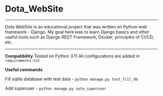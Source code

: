 # Dota_WebSite
___
Dota WebSite is an educational project that was written on Python web framework - Django. My goal here was to learn Django basics and other useful tools such as Django REST Framework, Docker, principles of CI/CD, etc.
___
**Compatibility**
Tested on Python 3.11
All configurations are added in `requirements.txt`

**Useful commands**

Fill sqlite database with test data - ```python manage.py test_fill_db```

Add superuser - ```python manage.py auto_superuser```
